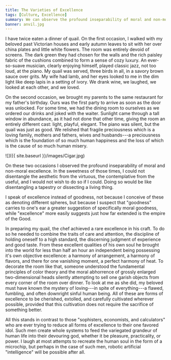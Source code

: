 ```yaml
---
title: The Varieties of Excellence
tags: [Culture, Excellence]
summary: We can observe the profound inseparability of moral and non-moral excellence.  In the sweetest times, I cannot disentangle the aesthetic from the virtuous, the contemplative from the useful, and I would not wish to do so if I could.  Doing so would be like disentangling a tapestry or dissecting a living thing.
banner: anvil.jpg
---
```




I have twice eaten a dinner of quail.  On the first occasion, I walked with my beloved past Victorian houses and early autumn leaves to sit with her over china plates and little white flowers.  The room was entirely devoid of screens.  The dark green they had chosen for the walls and the rich paisley fabric of the cushions combined to form a sense of cozy luxury.  An ever-so-suave musician, clearly enjoying himself, played classic jazz, not too loud, at the piano.  My quail was served, three birds in all, in a savory brown sauce over grits.  My wife had lamb, and her eyes looked to me in the dim light like deep lapis in a setting of ivory.  We drank wine, we laughed, we looked at each other, and we loved.

On the second occasion, we brought my parents to the same restaurant for my father's birthday.  Ours was the first party to arrive as soon as the door was unlocked.  For some time, we had the dining room to ourselves as we ordered our drinks and joked with the waiter.  Sunlight came through a tall window in abundance, as it had not done that other time, giving the room an entirely different cast: light, playful, elegant.  The piano was silent, but the quail was just as good.  We relished that fragile preciousness which is a loving family, mothers and fathers, wives and husbands---a preciousness which is the foundation of so much human happiness and the loss of which is the cause of so much human misery.<!--more-->

![]({{ site.baseurl }}/images/Cigar.jpg)

On these two occasions I observed the profound inseparability of moral and non-moral excellence.  In the sweetness of those times, I could not disentangle the aesthetic from the virtuous, the contemplative from the useful, and I would not wish to do so if I could.  Doing so would be like disentangling a tapestry or dissecting a living thing.

I speak of excellence instead of goodness, not because I conceive of these as denoting different spheres, but because I suspect that "goodness" carries to one's ear a greater suggestion of specifically moral goodness, while "excellence" more easily suggests just how far extended is the empire of the Good.

In preparing my quail, the chef achieved a rare excellence in his craft.  To do so he needed to combine the traits of care and attention, the discipline of holding oneself to a high standard, the discerning judgment of experience and good taste.  From these excellent qualities of his own soul he brought into the world for less than half an hour an independent being possessing it's own objective excellence: a harmony of arrangement, a harmony of flavors, and there for one vanishing moment, a perfect harmony of heat.  To decorate the room like that, someone understood the fundamental principles of color theory and the moral abhorrence of grossly enlarged two-dimensional heads silently attempting to sell one garish objects from every corner of the room over dinner.  To look at me as she did, my beloved must have known the mystery of loving---in spite of everything---a flawed, fumbling, and often downright sinful human being.  All of these are forms of excellence to be cherished, extolled, and carefully cultivated wherever possible, provided that this cultivation does not require the sacrifice of something better.

All this stands in contrast to those "sophisters, economists, and calculators" who are ever trying to reduce all forms of excellence to their one favored idol.  Such men create whole systems to feed the variegated grandeur of human life into their devouring god, whether it be pleasure, practicality, or power.  I laugh at most attempts to recreate the human soul in the form of a microchip, but perhaps in the case of such men, robotic artificial "intelligence" will be possible after all.


